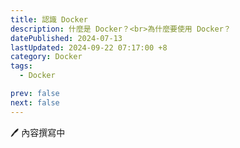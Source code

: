 ```yaml
---
title: 認識 Docker
description: 什麼是 Docker？<br>為什麼要使用 Docker？
datePublished: 2024-07-13
lastUpdated: 2024-09-22 07:17:00 +8
category: Docker
tags:
  - Docker

prev: false
next: false
---
```


🖊️ 內容撰寫中
